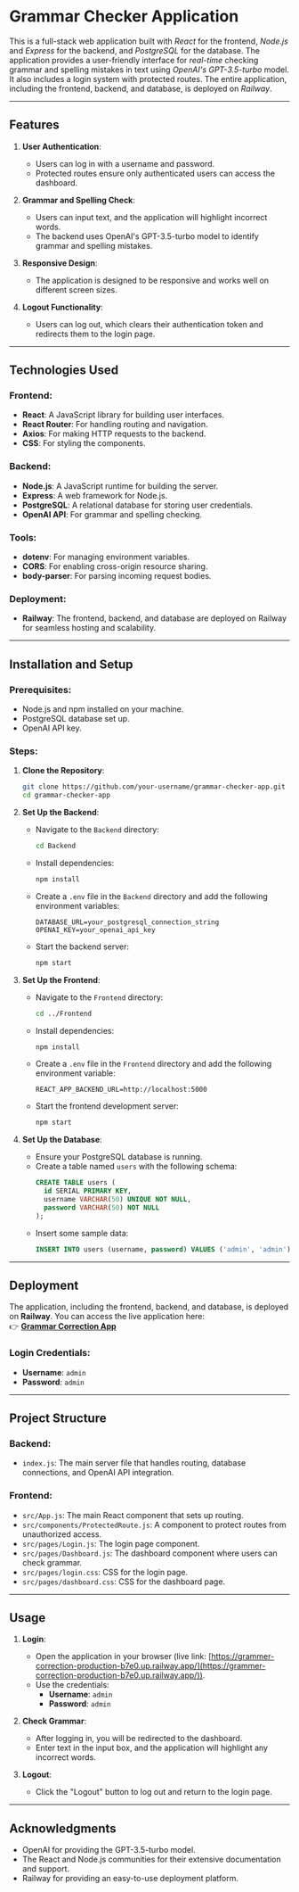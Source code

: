 # Grammar Checker Application


This is a full-stack web application built with *React* for the frontend, *Node.js* and *Express* for the backend, and *PostgreSQL* for the database. The application provides a user-friendly interface for *real-time* checking grammar and spelling mistakes in text using *OpenAI's GPT-3.5-turbo* model. It also includes a login system with protected routes. The entire application, including the frontend, backend, and database, is deployed on *Railway*.

---

## Features

1. **User Authentication**:
   - Users can log in with a username and password.
   - Protected routes ensure only authenticated users can access the dashboard.

2. **Grammar and Spelling Check**:
   - Users can input text, and the application will highlight incorrect words.
   - The backend uses OpenAI's GPT-3.5-turbo model to identify grammar and spelling mistakes.

3. **Responsive Design**:
   - The application is designed to be responsive and works well on different screen sizes.

4. **Logout Functionality**:
   - Users can log out, which clears their authentication token and redirects them to the login page.

---

## Technologies Used

### Frontend:
- **React**: A JavaScript library for building user interfaces.
- **React Router**: For handling routing and navigation.
- **Axios**: For making HTTP requests to the backend.
- **CSS**: For styling the components.

### Backend:
- **Node.js**: A JavaScript runtime for building the server.
- **Express**: A web framework for Node.js.
- **PostgreSQL**: A relational database for storing user credentials.
- **OpenAI API**: For grammar and spelling checking.

### Tools:
- **dotenv**: For managing environment variables.
- **CORS**: For enabling cross-origin resource sharing.
- **body-parser**: For parsing incoming request bodies.

### Deployment:
- **Railway**: The frontend, backend, and database are deployed on Railway for seamless hosting and scalability.
---

## Installation and Setup

### Prerequisites:
- Node.js and npm installed on your machine.
- PostgreSQL database set up.
- OpenAI API key.

### Steps:

1. **Clone the Repository**:
   ```bash
   git clone https://github.com/your-username/grammar-checker-app.git
   cd grammar-checker-app
   ```

2. **Set Up the Backend**:
   - Navigate to the `Backend` directory:
     ```bash
     cd Backend
     ```
   - Install dependencies:
     ```bash
     npm install
     ```
   - Create a `.env` file in the `Backend` directory and add the following environment variables:
     ```env
     DATABASE_URL=your_postgresql_connection_string
     OPENAI_KEY=your_openai_api_key
     ```
   - Start the backend server:
     ```bash
     npm start
     ```

3. **Set Up the Frontend**:
   - Navigate to the `Frontend` directory:
     ```bash
     cd ../Frontend
     ```
   - Install dependencies:
     ```bash
     npm install
     ```
   - Create a `.env` file in the `Frontend` directory and add the following environment variable:
     ```env
     REACT_APP_BACKEND_URL=http://localhost:5000
     ```
   - Start the frontend development server:
     ```bash
     npm start
     ```

4. **Set Up the Database**:
   - Ensure your PostgreSQL database is running.
   - Create a table named `users` with the following schema:
     ```sql
     CREATE TABLE users (
       id SERIAL PRIMARY KEY,
       username VARCHAR(50) UNIQUE NOT NULL,
       password VARCHAR(50) NOT NULL
     );
     ```
   - Insert some sample data:
     ```sql
     INSERT INTO users (username, password) VALUES ('admin', 'admin');
     ```

---

## Deployment

The application, including the frontend, backend, and database, is deployed on **Railway**. You can access the live application here:  
👉 [**Grammar Correction App**](https://grammer-correction-production-b7e0.up.railway.app/)

### Login Credentials:
- **Username**: `admin`
- **Password**: `admin`

---

## Project Structure

### Backend:
- `index.js`: The main server file that handles routing, database connections, and OpenAI API integration.

### Frontend:
- `src/App.js`: The main React component that sets up routing.
- `src/components/ProtectedRoute.js`: A component to protect routes from unauthorized access.
- `src/pages/Login.js`: The login page component.
- `src/pages/Dashboard.js`: The dashboard component where users can check grammar.
- `src/pages/login.css`: CSS for the login page.
- `src/pages/dashboard.css`: CSS for the dashboard page.

---

## Usage

1. **Login**:
   - Open the application in your browser (live link: [https://grammer-correction-production-b7e0.up.railway.app/](https://grammer-correction-production-b7e0.up.railway.app/)).
   - Use the credentials:
     - **Username**: `admin`
     - **Password**: `admin`

2. **Check Grammar**:
   - After logging in, you will be redirected to the dashboard.
   - Enter text in the input box, and the application will highlight any incorrect words.

3. **Logout**:
   - Click the "Logout" button to log out and return to the login page.

---

## Acknowledgments

- OpenAI for providing the GPT-3.5-turbo model.
- The React and Node.js communities for their extensive documentation and support.
- Railway for providing an easy-to-use deployment platform.

